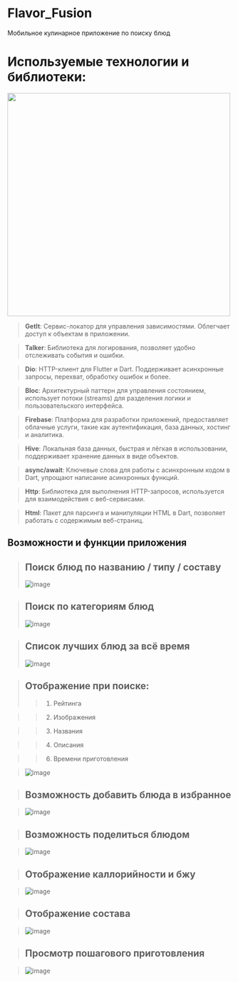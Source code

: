 # Flavor_Fusion
Мобильное кулинарное приложение по поиску блюд

# Используемые технологии и библиотеки:
<img width="500px" src="https://github.com/user-attachments/assets/2e95b7ad-e982-422c-a6f9-cb14a2840766"><br>

>  **GetIt**: Сервис-локатор для управления зависимостями. Облегчает доступ к объектам в приложении.

> **Talker**: Библиотека для логирования, позволяет удобно отслеживать события и ошибки.

> **Dio**: HTTP-клиент для Flutter и Dart. Поддерживает асинхронные запросы, перехват, обработку ошибок и более.

> **Bloc**: Архитектурный паттерн для управления состоянием, использует потоки (streams) для разделения логики и пользовательского интерфейса.

> **Firebase**: Платформа для разработки приложений, предоставляет облачные услуги, такие как аутентификация, база данных, хостинг и аналитика.

> **Hive**: Локальная база данных, быстрая и лёгкая в использовании, поддерживает хранение данных в виде объектов.
 
> **async/await**: Ключевые слова для работы с асинхронным кодом в Dart, упрощают написание асинхронных функций.

> **Http**: Библиотека для выполнения HTTP-запросов, используется для взаимодействия с веб-сервисами.

> **Html**: Пакет для парсинга и манипуляции HTML в Dart, позволяет работать с содержимым веб-страниц.
 
## Возможности и функции приложения

> ## Поиск блюд по названию / типу / составу
>![image](https://github.com/user-attachments/assets/79068969-331e-44e4-af0c-764b601d6fef)
 

> ## Поиск по категориям блюд
> ![image](https://github.com/user-attachments/assets/35bcadee-beb7-4e13-b584-4d948e030548)


> ## Список лучших блюд за всё время
> ![image](https://github.com/user-attachments/assets/99efd3ac-3b93-418b-a4d9-889ba931370d)


> ## Отображение при поиске:
>> 1. Рейтинга 
 
>> 2. Изображения 

>> 3. Названия 

>> 4. Описания 

>> 6. Времени приготовления

> ![image](https://github.com/user-attachments/assets/5c01e071-b745-4f04-8397-02fb5399eee5)

> ## Возможность добавить блюда в избранное

> ![image](https://github.com/user-attachments/assets/839b8979-9915-45d0-93ac-118339f8a832)

> ## Возможность поделиться блюдом

> ![image](https://github.com/user-attachments/assets/eb313594-6d83-450f-bad0-ef7c0509af19)

> ## Отображение каллорийности и бжу

> ![image](https://github.com/user-attachments/assets/45d0ce94-aa5b-4e9f-b8bc-9d908a9fb374)

> ## Отображение состава

> ![image](https://github.com/user-attachments/assets/92f6b8f3-c9e4-4788-b7b9-4bbae105d8df)


> ## Просмотр пошагового приготовления

> ![image](https://github.com/user-attachments/assets/60d825be-5f79-47b5-8807-5651e5fcbcac)
